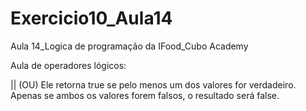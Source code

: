 # Exercicio10_Aula14
Aula 14_Logica de programação da IFood_Cubo Academy

Aula de operadores lógicos:

|| (OU) Ele retorna true se pelo menos um dos valores for verdadeiro. Apenas se ambos os valores forem falsos, o resultado será false.